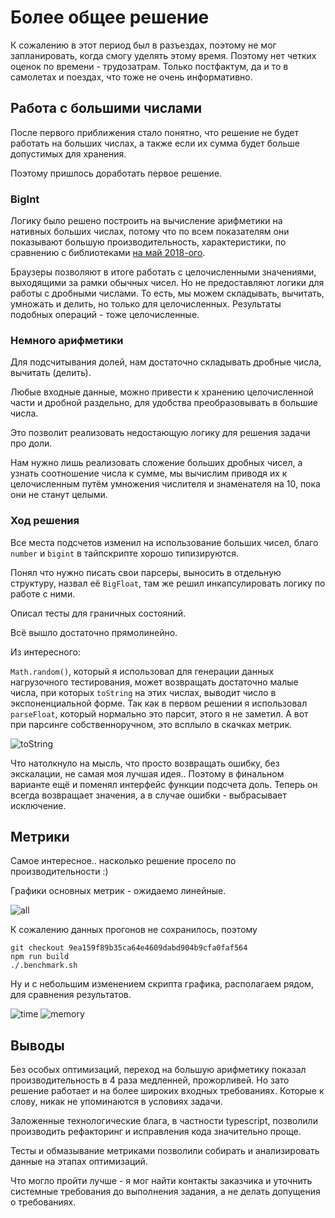 # Более общее решение

К сожалению в этот период был в разъездах, поэтому не мог запланировать, когда смогу уделять этому время. Поэтому нет четких оценок по времени - трудозатрам. Только постфактум, да и то в самолетах и поездах, что тоже не очень информативно.

## Работа с большими числами

После первого приближения стало понятно, что решение не будет работать на больших числах, а также если их сумма будет больше допустимых для хранения.

Поэтому пришлось доработать первое решение.

### BigInt

Логику было решено построить на вычисление арифметики на нативных больших числах, потому что по всем показателям они показывают большую производительность, характеристики, по сравнению с библиотеками [на май 2018-ого](https://habr.com/ru/post/354930/).

Браузеры позволяют в итоге работать с целочисленными значениями, выходящими за рамки обычных чисел. 
Но не предоставляют логики для работы с дробными числами. 
То есть, мы можем складывать, вычитать, умножать и делить, но только для целочисленных. 
Результаты подобных операций - тоже целочисленные.

### Немного арифметики

Для подсчитывания долей, нам достаточно складывать дробные числа, вычитать (делить). 

Любые входные данные, можно привести к хранению целочисленной части и дробной раздельно, для удобства преобразовывать в большие числа. 

Это позволит реализовать недостающую логику для решения задачи про доли. 

Нам нужно лишь реализовать сложение больших дробных чисел, а узнать соотношение числа к сумме, мы вычислим приводя их к целочисленным путём умножения числителя и знаменателя на 10, пока они не станут целыми.

### Ход решения

Все места подсчетов изменил на использование больших чисел, благо `number` и `bigint` в тайпскрипте хорошо типизируются. 

Понял что нужно писать свои парсеры, выносить в отдельную структуру, назвал её `BigFloat`, там же решил инкапсулировать логику по работе с ними. 

Описал тесты для граничных состояний. 

Всё вышло достаточно прямолинейно.

Из интересного:

`Math.random()`, который я использовал для генерации данных нагрузочного тестирования, может возвращать достаточно малые числа, при которых `toString` на этих числах, выводит число в экспоненциальной форме. Так как в первом решении я использовал `parseFloat`, который нормально это парсит, этого я не заметил. А вот при парсинге собственноручном, это всплыло в скачках метрик.

![toString](./screens/e4s1.png)

Что натолкнуло на мысль, что просто возвращать ошибку, без экскалации, не самая моя лучшая идея.. Поэтому в финальном варианте ещё и поменял интерфейс функции подсчета доль. Теперь он всегда возвращает значения, а в случае ошибки - выбрасывает исключение.

## Метрики

Самое интересное.. насколько решение просело по производительности :)

Графики основных метрик - ожидаемо линейные.

![all](./screens/e4s2.png)

К сожалению данных прогонов не сохранилось, поэтому

```
git checkout 9ea159f89b35ca64e4609dabd904b9cfa0faf564
npm run build
./.benchmark.sh
```

Ну и с небольшим изменением скрипта графика, располагаем рядом, для сравнения результатов.

![time](./screens/e4s3.png)
![memory](./screens/e4s4.png)

## Выводы

Без особых оптимизаций, переход на большую арифметику показал производительность в 4 раза медленней, прожорливей. Но зато решение работает и на более широких входных требованиях. Которые к слову, никак не упоминаются в условиях задачи. 

Заложенные технологические блага, в частности typescript, позволили производить рефакторинг и исправления кода значительно проще.

Тесты и обмазывание метриками позволили собирать и анализировать данные на этапах оптимизаций.

Что могло пройти лучше - я мог найти контакты заказчика и уточнить системные требования до выполнения задания, а не делать допущения о требованиях.
